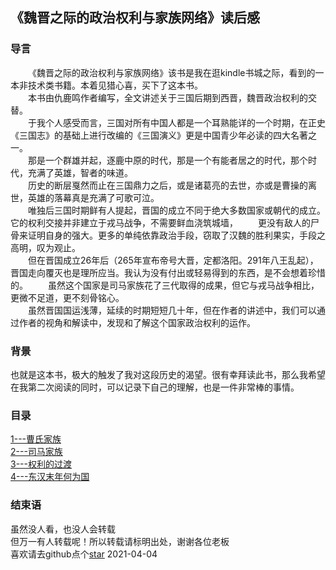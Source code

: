 ## 《魏晋之际的政治权利与家族网络》读后感

### 导言
&emsp;&emsp;《魏晋之际的政治权利与家族网络》该书是我在逛kindle书城之际，看到的一本非技术类书籍。本着见猎心喜，买下了这本书。<br>
&emsp;&emsp;本书由仇鹿鸣作者编写，全文讲述关于三国后期到西晋，魏晋政治权利的交替。<br>
&emsp;&emsp;于我个人感受而言，三国对所有中国人都是一个耳熟能详的一个时期，在正史《三国志》的基础上进行改编的《三国演义》更是中国青少年必读的四大名著之一。<br>
&emsp;&emsp;那是一个群雄并起，逐鹿中原的时代，那是一个有能者居之的时代，那个时代，充满了英雄，智者的味道。<br>
&emsp;&emsp;历史的断层戛然而止在三国鼎力之后，或是诸葛亮的去世，亦或是曹操的离世，英雄的落幕真是充满了可歌可泣。<br>
&emsp;&emsp;唯独后三国时期鲜有人提起，晋国的成立不同于绝大多数国家或朝代的成立。它的权利交接并非建立于戎马战争，不需要鲜血浇筑城墙，
&emsp;&emsp;更没有敌人的尸骨来证明自身的强大。更多的单纯依靠政治手段，窃取了汉魏的胜利果实，手段之高明，叹为观止。<br>
&emsp;&emsp;但在晋国成立26年后（265年宣布帝号大晋，定都洛阳。291年八王乱起），晋国走向覆灭也是理所应当。我认为没有付出或轻易得到的东西，是不会想着珍惜的。
&emsp;&emsp;虽然这个国家是司马家族花了三代取得的成果，但它与戎马战争相比，更微不足道，更不刻骨铭心。<br>
&emsp;&emsp;虽然晋国国运浅薄，延续的时期短短几十年，但在作者的讲述中，我们可以通过作者的视角和解读中，发现和了解这个国家政治权利的运作。<br>


### 背景
也就是这本书，极大的触发了我对这段历史的渴望。很有幸拜读此书，那么我希望在我第二次阅读的同时，可以记录下自己的理解，也是一件非常棒的事情。<br>
### 目录
[1---曹氏家族](魏晋之际的政治权利与家族网络-曹氏家族.md)<br>
[2---司马家族](魏晋之际的政治权利与家族网络-司马家族.md)<br>
[3---权利的过渡](魏晋之际的政治权利与家族网络-权利的过渡.md)<br>
[4---东汉末年何为国](魏晋之际的政治权利与家族网络-东汉末年何为国.md)<br>
### 结束语
虽然没人看，也没人会转载<br>
但万一有人转载呢！所以转载请标明出处，谢谢各位老板<br>
喜欢请去github点个[star](https://github.com/MRzhch/My-Life)
2021-04-04


